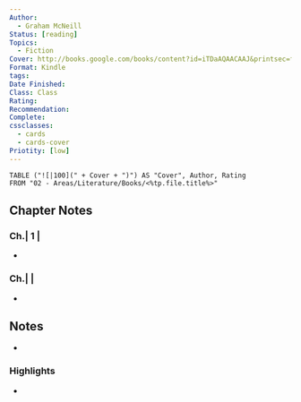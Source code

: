 ```yaml
---
Author:
  - Graham McNeill
Status: [reading]
Topics:
  - Fiction
Cover: http://books.google.com/books/content?id=iTDaAQAACAAJ&printsec=frontcover&img=1&zoom=1&source=gbs_api
Format: Kindle
tags: 
Date Finished: 
Class: Class
Rating: 
Recommendation: 
Complete: 
cssclasses:
  - cards
  - cards-cover
Priotity: [low]
---
```


```dataview
TABLE ("![|100](" + Cover + ")") AS "Cover", Author, Rating
FROM "02 - Areas/Literature/Books/<%tp.file.title%>"
```

## Chapter Notes
### Ch.| 1 |
- 
### Ch.|  |
- 
## Notes
- 

### Highlights
-